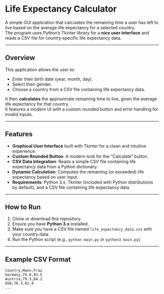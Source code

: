 # Life Expectancy Calculator

A simple GUI application that calculates the remaining time a user has left to live based on the average life expectancy for a selected country.  
The program uses Python’s Tkinter library for a **nice user interface** and reads a CSV file for country‐specific life expectancy data.

---

## Overview

This application allows the user to:

- Enter their birth date (year, month, day).  
- Select their gender.  
- Choose a country from a CSV file containing life expectancy data.  

It then **calculates** the approximate remaining time to live, given the average life expectancy for that country.  
It features a modern UI with a custom rounded button and error handling for invalid inputs.

---

## Features

- **Graphical User Interface** built with Tkinter for a clean and intuitive experience.  
- **Custom Rounded Button**: A modern look for the “Calculate” button.  
- **CSV Data Integration**: Reads a simple CSV file containing life expectancy data from a Python dictionary.  
- **Dynamic Calculation**: Computes the remaining (or exceeded) life expectancy based on user input.  
- **Requirements**: Python 3.x, Tkinter (included with Python distributions by default), and a CSV file containing life expectancy data.

---

## How to Run

1. Clone or download this repository.  
2. Ensure you have **Python 3.x** installed.  
3. Make sure you have a CSV file named `life_expectancy_data.csv` with your country data.  
4. Run the Python script (e.g., `python main.py` or `python3 main.py`).

---

## Example CSV Format

```csv
Country,Mann,Frau
Germany,79.0,83.5
Austria,79.3,84.2
USA,76.3,81.4
...
